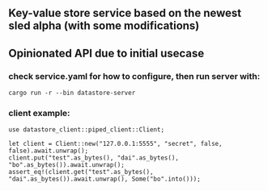 ## Key-value store service based on the newest sled alpha (with some modifications)
## Opinionated API due to initial usecase

### check service.yaml for how to configure, then run server with:
```
cargo run -r --bin datastore-server
```
### client example:
```
use datastore_client::piped_client::Client;

let client = Client::new("127.0.0.1:5555", "secret", false, false).await.unwrap();
client.put("test".as_bytes(), "dai".as_bytes(), "bo".as_bytes()).await.unwrap();
assert_eq!(client.get("test".as_bytes(), "dai".as_bytes()).await.unwrap(), Some("bo".into()));
```
